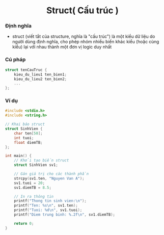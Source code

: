 <div align="center" >
  
# Struct( Cấu trúc )
</div>

### Định nghĩa
- struct (viết tắt của structure, nghĩa là "cấu trúc") là một kiểu dữ liệu do người dùng định nghĩa, cho phép nhóm nhiều biến khác kiểu (hoặc cùng kiểu) lại với nhau thành một đơn vị logic duy nhất

### Cú pháp
```c++
struct tenCauTruc {
    kieu_du_lieu1 ten_bien1;
    kieu_du_lieu2 ten_bien2;
    ...
};
```
### Ví dụ
```c++
#include <stdio.h>
#include <string.h>

// Khai báo struct
struct SinhVien {
    char ten[50];
    int tuoi;
    float diemTB;
};

int main() {
    // Khởi tạo biến struct
    struct SinhVien sv1;

    // Gán giá trị cho các thành phần
    strcpy(sv1.ten, "Nguyen Van A");
    sv1.tuoi = 20;
    sv1.diemTB = 8.5;

    // In ra thông tin
    printf("Thong tin sinh vien:\n");
    printf("Ten: %s\n", sv1.ten);
    printf("Tuoi: %d\n", sv1.tuoi);
    printf("Diem trung binh: %.2f\n", sv1.diemTB);

    return 0;
}
```

